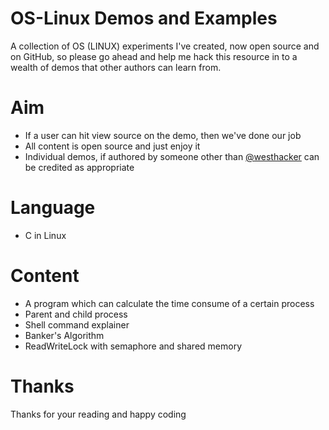 # OS-Linux Demos and Examples

A collection of OS (LINUX) experiments I've created, now open source and on GitHub, so please go ahead and help me hack this resource in to a wealth of demos that other authors can learn from.

# Aim

* If a user can hit view source on the demo, then we've done our job
* All content is open source and just enjoy it
* Individual demos, if authored by someone other than [@westhacker](http://twitter.com) can be credited as appropriate

# Language

* C in Linux

# Content

* A program which can calculate the time consume of a certain process
* Parent and child process
* Shell command explainer
* Banker's Algorithm
* ReadWriteLock with semaphore and shared memory


# Thanks

Thanks for your reading and happy coding
